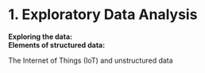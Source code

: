 # 1. Exploratory Data Analysis

**Exploring the data:**  
**Elements of structured data:**  

The Internet of Things (IoT) and unstructured data

